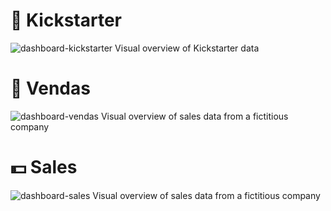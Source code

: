 # 🎲 Kickstarter
![dashboard-kickstarter](https://user-images.githubusercontent.com/64336716/141238323-54a86cca-7860-42b8-9814-65139dfe699e.png)
Visual overview of Kickstarter data

# 💸 Vendas
![dashboard-vendas](https://user-images.githubusercontent.com/64336716/141243545-792665d4-5547-4ede-a0ec-b542569f4e86.png)
Visual overview of sales data from a fictitious company 

# 💵 Sales
![dashboard-sales](https://user-images.githubusercontent.com/64336716/141246666-972cb9f2-ca85-499c-a0b0-7bea05377d04.png)
Visual overview of sales data from a fictitious company 

